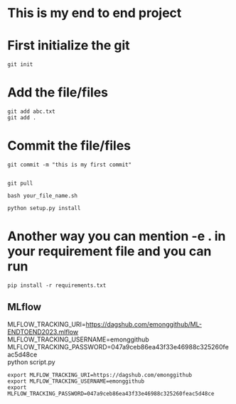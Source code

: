 # This is my end to end project

# First initialize the git

```
git init
```
# Add the file/files
```
git add abc.txt
git add .
```
# Commit the file/files
```
git commit -m "this is my first commit"
```

```

git pull

```

```
bash your_file_name.sh
```

```
python setup.py install
```

# Another way you can mention -e . in your requirement file and you can run

```
pip install -r requirements.txt
```


## MLflow

MLFLOW_TRACKING_URI=https://dagshub.com/emonggithub/ML-ENDTOEND2023.mlflow \
MLFLOW_TRACKING_USERNAME=emonggithub \
MLFLOW_TRACKING_PASSWORD=047a9ceb86ea43f33e46988c325260feac5d48ce\
python script.py

```
export MLFLOW_TRACKING_URI=https://dagshub.com/emonggithub
export MLFLOW_TRACKING_USERNAME=emonggithub
export MLFLOW_TRACKING_PASSWORD=047a9ceb86ea43f33e46988c325260feac5d48ce
```

